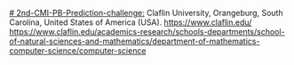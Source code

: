 [# 2nd-CMI-PB-Prediction-challenge:](https://www.cmi-pb.org/blog/prediction-challenge-overview/#Prediction%20challenge%20tasks)
Claflin University, Orangeburg, South Carolina, United States of America (USA). 
https://www.claflin.edu/
https://www.claflin.edu/academics-research/schools-departments/school-of-natural-sciences-and-mathematics/department-of-mathematics-computer-science/computer-science
